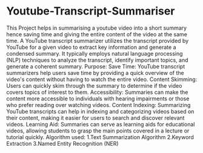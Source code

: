 # Youtube-Transcript-Summariser
This Project helps in summarising a youtube video into a short summary hence saving time and giving the entire content of the video at the same time.
A YouTube transcript summarizer utilizes the transcript provided by YouTube for a given video to extract key information and generate a condensed summary. It typically employs natural language processing (NLP) techniques to analyze the transcript, identify important topics, and generate a coherent summary.
Purpose:
Save Time: YouTube transcript summarizers help users save time by providing a quick overview of the video's content without having to watch the entire video.
Content Skimming: Users can quickly skim through the summary to determine if the video covers topics of interest to them.
Accessibility: Summaries can make the content more accessible to individuals with hearing impairments or those who prefer reading over watching videos.
Content Indexing: Summarizing YouTube transcripts can help in indexing and categorizing videos based on their content, making it easier for users to search and discover relevant videos.
Learning Aid: Summaries can serve as learning aids for educational videos, allowing students to grasp the main points covered in a lecture or tutorial quickly.
Algorithm used:
1.Text Summarization Algorithm
2.Keyword Extraction
3.Named Entity Recognition (NER)
